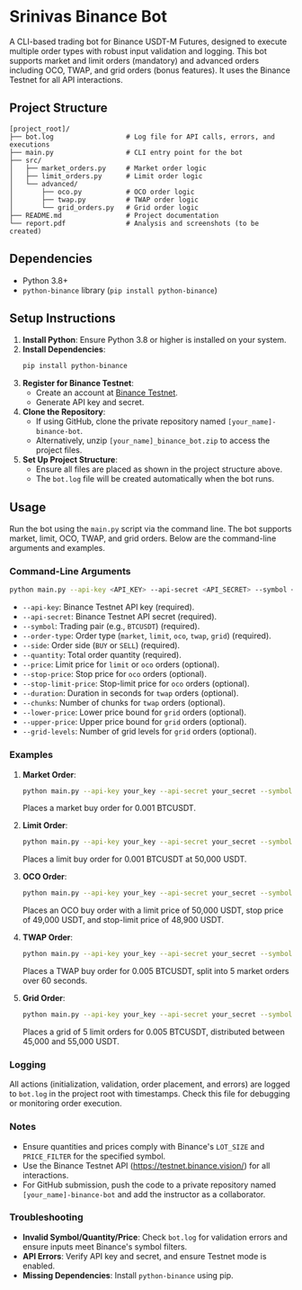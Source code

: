 # Srinivas Binance Bot

A CLI-based trading bot for Binance USDT-M Futures, designed to execute multiple order types with robust input validation and logging. This bot supports market and limit orders (mandatory) and advanced orders including OCO, TWAP, and grid orders (bonus features). It uses the Binance Testnet for all API interactions.

## Project Structure

```
[project_root]/
├── bot.log                  # Log file for API calls, errors, and executions
├── main.py                  # CLI entry point for the bot
├── src/
│   ├── market_orders.py     # Market order logic
│   ├── limit_orders.py      # Limit order logic
│   └── advanced/
│       ├── oco.py           # OCO order logic
│       ├── twap.py          # TWAP order logic
│       └── grid_orders.py   # Grid order logic
├── README.md                # Project documentation
└── report.pdf               # Analysis and screenshots (to be created)
```

## Dependencies

- Python 3.8+
- `python-binance` library (`pip install python-binance`)

## Setup Instructions

1. **Install Python**: Ensure Python 3.8 or higher is installed on your system.
2. **Install Dependencies**:
   ```bash
   pip install python-binance
   ```
3. **Register for Binance Testnet**:
   - Create an account at [Binance Testnet](https://testnet.binance.vision/).
   - Generate API key and secret.
4. **Clone the Repository**:
   - If using GitHub, clone the private repository named `[your_name]-binance-bot`.
   - Alternatively, unzip `[your_name]_binance_bot.zip` to access the project files.
5. **Set Up Project Structure**:
   - Ensure all files are placed as shown in the project structure above.
   - The `bot.log` file will be created automatically when the bot runs.

## Usage

Run the bot using the `main.py` script via the command line. The bot supports market, limit, OCO, TWAP, and grid orders. Below are the command-line arguments and examples.

### Command-Line Arguments

```bash
python main.py --api-key <API_KEY> --api-secret <API_SECRET> --symbol <SYMBOL> --order-type <TYPE> --side <SIDE> --quantity <QUANTITY> [--price <PRICE>] [--stop-price <STOP_PRICE>] [--stop-limit-price <STOP_LIMIT_PRICE>] [--duration <DURATION>] [--chunks <CHUNKS>] [--lower-price <LOWER_PRICE>] [--upper-price <UPPER_PRICE>] [--grid-levels <GRID_LEVELS>]
```

- `--api-key`: Binance Testnet API key (required).
- `--api-secret`: Binance Testnet API secret (required).
- `--symbol`: Trading pair (e.g., `BTCUSDT`) (required).
- `--order-type`: Order type (`market`, `limit`, `oco`, `twap`, `grid`) (required).
- `--side`: Order side (`BUY` or `SELL`) (required).
- `--quantity`: Total order quantity (required).
- `--price`: Limit price for `limit` or `oco` orders (optional).
- `--stop-price`: Stop price for `oco` orders (optional).
- `--stop-limit-price`: Stop-limit price for `oco` orders (optional).
- `--duration`: Duration in seconds for `twap` orders (optional).
- `--chunks`: Number of chunks for `twap` orders (optional).
- `--lower-price`: Lower price bound for `grid` orders (optional).
- `--upper-price`: Upper price bound for `grid` orders (optional).
- `--grid-levels`: Number of grid levels for `grid` orders (optional).

### Examples

1. **Market Order**:
   ```bash
   python main.py --api-key your_key --api-secret your_secret --symbol BTCUSDT --order-type market --side BUY --quantity 0.001
   ```
   Places a market buy order for 0.001 BTCUSDT.

2. **Limit Order**:
   ```bash
   python main.py --api-key your_key --api-secret your_secret --symbol BTCUSDT --order-type limit --side BUY --quantity 0.001 --price 50000.0
   ```
   Places a limit buy order for 0.001 BTCUSDT at 50,000 USDT.

3. **OCO Order**:
   ```bash
   python main.py --api-key your_key --api-secret your_secret --symbol BTCUSDT --order-type oco --side BUY --quantity 0.001 --price 50000.0 --stop-price 49000.0 --stop-limit-price 48900.0
   ```
   Places an OCO buy order with a limit price of 50,000 USDT, stop price of 49,000 USDT, and stop-limit price of 48,900 USDT.

4. **TWAP Order**:
   ```bash
   python main.py --api-key your_key --api-secret your_secret --symbol BTCUSDT --order-type twap --side BUY --quantity 0.005 --duration 60 --chunks 5
   ```
   Places a TWAP buy order for 0.005 BTCUSDT, split into 5 market orders over 60 seconds.

5. **Grid Order**:
   ```bash
   python main.py --api-key your_key --api-secret your_secret --symbol BTCUSDT --order-type grid --quantity 0.005 --lower-price 45000.0 --upper-price 55000.0 --grid-levels 5
   ```
   Places a grid of 5 limit orders for 0.005 BTCUSDT, distributed between 45,000 and 55,000 USDT.

### Logging

All actions (initialization, validation, order placement, and errors) are logged to `bot.log` in the project root with timestamps. Check this file for debugging or monitoring order execution.

### Notes

- Ensure quantities and prices comply with Binance's `LOT_SIZE` and `PRICE_FILTER` for the specified symbol.
- Use the Binance Testnet API (https://testnet.binance.vision/) for all interactions.
- For GitHub submission, push the code to a private repository named `[your_name]-binance-bot` and add the instructor as a collaborator.

### Troubleshooting

- **Invalid Symbol/Quantity/Price**: Check `bot.log` for validation errors and ensure inputs meet Binance's symbol filters.
- **API Errors**: Verify API key and secret, and ensure Testnet mode is enabled.
- **Missing Dependencies**: Install `python-binance` using pip.
